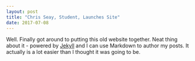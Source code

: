 ```yaml
---
layout: post
title: "Chris Seay, Student, Launches Site"
date: 2017-07-08
---
```


Well. Finally got around to putting this old website together. 
Neat thing about it - powered by [Jekyll](http://jekyllrb.com) and I can use Markdown to author my posts. 
It actually is a lot easier than I thought it was going to be.
